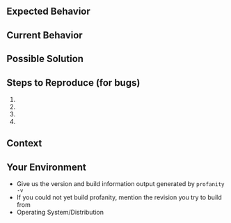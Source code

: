 <!--- Provide a general summary of the issue in the Title above -->

## Expected Behavior
<!--- If you're describing a bug, tell us what should happen -->
<!--- If you're suggesting a change/improvement, tell us how it should work -->

## Current Behavior
<!--- If describing a bug, tell us what happens instead of the expected behavior -->
<!--- If suggesting a change/improvement, explain the difference from current behavior -->

## Possible Solution
<!--- Not obligatory, but suggest a fix/reason for the bug, -->
<!--- or ideas how to implement the addition or change -->

## Steps to Reproduce (for bugs)
<!--- Describe, in detail, what needs to happen to reproduce this bug -->
<!--- Give us a screenshot (if it's helpful for this particular bug) -->
1.
2.
3.
4.

## Context
<!--- How has this issue affected you? What are you trying to accomplish? -->

## Your Environment
* Give us the version and build information output generated by `profanity -v`
* If you could not yet build profanity, mention the revision you try to build from
* Operating System/Distribution

